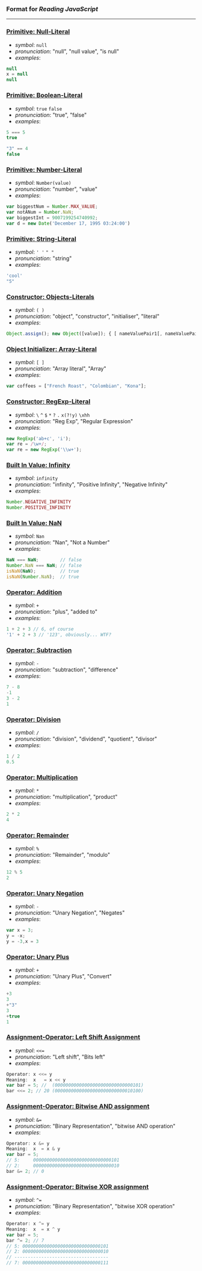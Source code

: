 ### Format for _Reading JavaScript_

----

### [Primitive: Null-Literal](https://developer.mozilla.org/en-US/docs/Web/JavaScript/Reference/Global_Objects/null)

* _symbol_: `null` 
* _pronunciation_: "null", "null value", "is null"
* _examples_:
```javascript
null 
x = null
null
```
### [Primitive: Boolean-Literal](https://developer.mozilla.org/en-US/docs/Web/JavaScript/Guide/Values,_variables,_and_literals#Boolean_literals)

* _symbol_: `true` `false`
* _pronunciation_: "true", "false"
* _examples_:
```javascript
5 === 5
true

"3" == 4
false
```
### [Primitive: Number-Literal](https://developer.mozilla.org/en-US/docs/Web/JavaScript/Reference/Global_Objects/Number)

* _symbol_: `Number(value)` 
* _pronunciation_: "number", "value"
* _examples_:
```javascript
var biggestNum = Number.MAX_VALUE;
var notANum = Number.NaN;
var biggestInt = 9007199254740992;
var d = new Date('December 17, 1995 03:24:00')
```
### [Primitive: String-Literal](https://developer.mozilla.org/en-US/docs/Web/JavaScript/Reference/Global_Objects/String)

* _symbol_: `' '` `" "`
* _pronunciation_: "string"
* _examples_:
```javascript
'cool'
"5"
```
### [Constructor: Objects-Literals](https://developer.mozilla.org/en-US/docs/Web/JavaScript/Reference/Global_Objects/Object)

* _symbol_: `( )`
* _pronunciation_: "object", "constructor", "initialiser", "literal"
* _examples_:
```javascript
Object.assign(); new Object([value]); { [ nameValuePair1[, nameValuePair2[, ...nameValuePairN] ] ] }
```

### [Object Initializer: Array-Literal](https://developer.mozilla.org/en-US/docs/Web/JavaScript/Guide/Values,_variables,_and_literals#Array_literals)

* _symbol_: `[ ]`
* _pronunciation_: "Array literal", "Array"
* _examples_:
```javascript
var coffees = ["French Roast", "Colombian", "Kona"];
```
### [Constructor: RegExp-Literal](https://developer.mozilla.org/en-US/docs/Web/JavaScript/Reference/Global_Objects/RegExp)

* _symbol_: `\` `^` `$` `*` `?` `.` `x(?!y)` `\xhh`
* _pronunciation_: "Reg Exp", "Regular Expression"
* _examples_:
```javascript
new RegExp('ab+c', 'i'); 
var re = /\w+/;
var re = new RegExp('\\w+');
```
### [Built In Value: Infinity](https://developer.mozilla.org/en-US/docs/Web/JavaScript/Reference/Global_Objects/Infinity)

* _symbol_: `infinity`
* _pronunciation_: "infinity", "Positive Infinity", "Negative Infinity"
* _examples_:
```javascript
Number.NEGATIVE_INFINITY
Number.POSITIVE_INFINITY
```
### [Built In Value: NaN](https://developer.mozilla.org/en-US/docs/Web/JavaScript/Reference/Global_Objects/NaN)

* _symbol_: `Nan`
* _pronunciation_: "Nan", "Not a Number"
* _examples_:
```javascript
NaN === NaN;        // false
Number.NaN === NaN; // false
isNaN(NaN);         // true
isNaN(Number.NaN);  // true
```
### [Operator: Addition](https://developer.mozilla.org/en-US/docs/Web/JavaScript/Reference/Operators/Arithmetic_Operators#Addition_(.2B))

* _symbol_: `+`
* _pronunciation_: "plus", "added to"
* _examples_:
```javascript
1 + 2 + 3 // 6, of course
'1' + 2 + 3 // '123', obviously... WTF?
```
### [Operator: Subtraction](https://developer.mozilla.org/en-US/docs/Web/JavaScript/Reference/Operators/Arithmetic_Operators#Subtraction_(-))

* _symbol_: `-`
* _pronunciation_: "subtraction", "difference"
* _examples_:
```javascript
7 - 8
-1
3 - 2
1
```
### [Operator: Division](https://developer.mozilla.org/en-US/docs/Web/JavaScript/Reference/Operators/Arithmetic_Operators#Division_(.2F))

* _symbol_: `/`
* _pronunciation_: "division", "dividend", "quotient", "divisor"
* _examples_:
```javascript
1 / 2
0.5
```
### [Operator: Multiplication](https://developer.mozilla.org/en-US/docs/Web/JavaScript/Reference/Operators/Arithmetic_Operators#Multiplication_(*))

* _symbol_: `*`
* _pronunciation_: "multiplication", "product"
* _examples_:
```javascript
2 * 2
4
```
### [Operator: Remainder](https://developer.mozilla.org/en-US/docs/Web/JavaScript/Reference/Operators/Arithmetic_Operators#Remainder_(.25))

* _symbol_: `%`
* _pronunciation_: "Remainder", "modulo"
* _examples_:
```javascript
12 % 5
2
```
### [Operator: Unary Negation](https://developer.mozilla.org/en-US/docs/Web/JavaScript/Reference/Operators/Arithmetic_Operators#Unary_negation_(-))

* _symbol_: `-`
* _pronunciation_: "Unary Negation", "Negates"
* _examples_:
```javascript
var x = 3;
y = -x;
y = -3,x = 3
```
### [Operator: Unary Plus](https://developer.mozilla.org/en-US/docs/Web/JavaScript/Reference/Operators/Arithmetic_Operators#Unary_plus_(.2B))

* _symbol_: `+`
* _pronunciation_: "Unary Plus", "Convert"
* _examples_:
```javascript
+3
3
+"3"
3
+true
1
```
### [Assignment-Operator: Left Shift Assignment](https://developer.mozilla.org/en-US/docs/Web/JavaScript/Reference/Operators/Assignment_Operators#Left_shift_assignment_2)

* _symbol_: `<<=`
* _pronunciation_: "Left shift", "Bits left"
* _examples_:
```javascript
Operator: x <<= y 
Meaning:  x   = x << y
var bar = 5; //  (00000000000000000000000000000101)
bar <<= 2; // 20 (00000000000000000000000000010100)
```

### [Assignment-Operator: Bitwise AND assignment](https://developer.mozilla.org/en-US/docs/Web/JavaScript/Reference/Operators/Assignment_Operators#Bitwise_AND_assignment_2)

* _symbol_: `&=`
* _pronunciation_: "Binary Representation", "bitwise AND operation"
* _examples_:
```javascript
Operator: x &= y 
Meaning:  x  = x & y
var bar = 5;
// 5:     00000000000000000000000000000101
// 2:     00000000000000000000000000000010
bar &= 2; // 0
```
### [Assignment-Operator: Bitwise XOR assignment](https://developer.mozilla.org/en-US/docs/Web/JavaScript/Reference/Operators/Assignment_Operators#Bitwise_XOR_assignment_2)

* _symbol_: `^=`
* _pronunciation_: "Binary Representation", "bitwise XOR operation"
* _examples_:
```javascript
Operator: x ^= y 
Meaning:  x  = x ^ y
var bar = 5;
bar ^= 2; // 7
// 5: 00000000000000000000000000000101
// 2: 00000000000000000000000000000010
// -----------------------------------
// 7: 00000000000000000000000000000111
```
